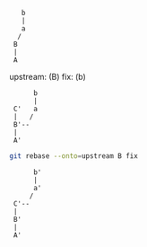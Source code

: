 
       b
       |
       a
      /
     B
     |
     A

upstream: (B)
fix: (b) 

          b
          |
     C'   a
     |   /
     B'--
     |
     A'


```sh
git rebase --onto=upstream B fix
```

          b'
          |
          a'
         /
     C'--
     | 
     B'
     |
     A'
